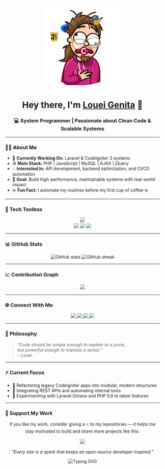 <!-- Banner / GIF Section -->
<p align="center">
  <img src="https://github.com/systpro03/png/blob/main/programming.gif" width="50%" height="50%" alt="Banner">
</p>

<!-- Greeting -->
<h1 align="center">Hey there, I'm <a href="https://github.com/systpro03" target="_blank">Louei Genita</a> 👋</h1>
<h3 align="center">💻 System Programmer | Passionate about Clean Code & Scalable Systems</h3>

---

### 👨‍💻 About Me

- 🚀 **Currently Working On:** Laravel & CodeIgniter 3 systems  
- ⚙️ **Main Stack:** PHP | JavaScript | MySQL | AJAX | jQuery  
- 💡 **Interested In:** API development, backend optimization, and CI/CD automation  
- 🎯 **Goal:** Build high-performance, maintainable systems with real-world impact  
- ☕ **Fun Fact:** I automate my routines before my first cup of coffee ☕

---

### 🧰 Tech Toolbox

<p align="center">
  <!-- Common tech via skillicons.dev -->
  <img src="https://skillicons.dev/icons?i=php,laravel,js,jquery,html,css,bootstrap,mysql,git,vscode,linux" />
  <br>
  <!-- Custom or missing icons -->
  <img src="https://img.shields.io/badge/CodeIgniter-FC390E?style=for-the-badge&logo=codeigniter&logoColor=white" />
  <img src="https://img.shields.io/badge/AJAX-00599C?style=for-the-badge&logo=jquery&logoColor=white" />
  <img src="https://img.shields.io/badge/APIs-FF6C37?style=for-the-badge&logo=postman&logoColor=white" />
</p>

---

### 📊 GitHub Stats

<p align="center">
  <img src="https://github-readme-stats.vercel.app/api?username=systpro03&show_icons=true&theme=radical&count_private=true" alt="GitHub stats" height="160"/>
  <img src="https://github-readme-streak-stats.herokuapp.com/?user=systpro03&theme=radical" alt="GitHub streak" height="160"/>
</p>

---

### 📈 Contribution Graph

<p align="center">
  <img src="https://github-readme-activity-graph.vercel.app/graph?username=systpro03&theme=react-dark&hide_border=true&area=true" />
</p>

---
### 🌐 Connect With Me

<p align="center">
  <a href="https://github.com/systpro03" target="_blank">
    <img src="https://img.shields.io/badge/GitHub-100000?style=for-the-badge&logo=github&logoColor=white"/>
  </a>
  <a href="mailto:loueigenita@gmail.com" target="_blank">
    <img src="https://img.shields.io/badge/Email-0078D4?style=for-the-badge&logo=gmail&logoColor=white"/>
  </a>
  <a href="https://www.linkedin.com/in/loueigenita" target="_blank">
    <img src="https://img.shields.io/badge/LinkedIn-0077B5?style=for-the-badge&logo=linkedin&logoColor=white"/>
  </a>
  <a href="https://www.facebook.com/loueigenita" target="_blank">
    <img src="https://img.shields.io/badge/Facebook-1877F2?style=for-the-badge&logo=facebook&logoColor=white"/>
  </a>
</p>


---

### 🧠 Philosophy

> *"Code should be simple enough to explain to a junior,  
but powerful enough to impress a senior."*  
– Louei

---

### ⚡ Current Focus

- 🔹 Refactoring legacy CodeIgniter apps into modular, modern structures  
- 🔹 Integrating REST APIs and automating internal tools  
- 🔹 Experimenting with Laravel Octane and PHP 5.6 to latest features  

---

### 💖 Support My Work

<p align="center">
  If you like my work, consider giving a ⭐ to my repositories —  
  it helps me stay motivated to build and share more projects like this.  
  <br><br>
  <a href="https://github.com/systpro03?tab=repositories" target="_blank">
    <img src="https://img.shields.io/badge/⭐_Star%20My%20Repos-FC390E?style=for-the-badge&logo=github&logoColor=white" />
  </a>
</p>

<p align="center">
  <i>“Every star is a spark that keeps an open-source developer inspired.”</i>
</p>

<p align="center">
  <img src="https://readme-typing-svg.herokuapp.com?font=Fira+Code&weight=500&size=22&pause=1000&color=F7007C&center=true&vCenter=true&width=600&lines=Building+smart+systems...;Optimizing+code+for+performance...;Always+learning+something+new!" alt="Typing SVG" />
</p>
